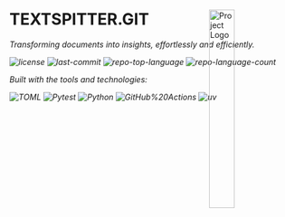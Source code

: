 <div id="top">

<!-- HEADER STYLE: MODERN -->
<div align="left" style="position: relative; width: 100%; height: 100%; ">

<img src="readmeai/assets/logos/purple.svg" width="30%" style="position: absolute; top: 0; right: 0;" alt="Project Logo"/>

# TEXTSPITTER.GIT

<em>Transforming documents into insights, effortlessly and efficiently.<em>

<!-- BADGES -->
<img src="https://img.shields.io/github/license/fsecada01/TextSpitter.git?style=flat-square&logo=opensourceinitiative&logoColor=white&color=8a2be2" alt="license">
<img src="https://img.shields.io/github/last-commit/fsecada01/TextSpitter.git?style=flat-square&logo=git&logoColor=white&color=8a2be2" alt="last-commit">
<img src="https://img.shields.io/github/languages/top/fsecada01/TextSpitter.git?style=flat-square&color=8a2be2" alt="repo-top-language">
<img src="https://img.shields.io/github/languages/count/fsecada01/TextSpitter.git?style=flat-square&color=8a2be2" alt="repo-language-count">

<em>Built with the tools and technologies:</em>

<img src="https://img.shields.io/badge/TOML-9C4121.svg?style=flat-square&logo=TOML&logoColor=white" alt="TOML">
<img src="https://img.shields.io/badge/Pytest-0A9EDC.svg?style=flat-square&logo=Pytest&logoColor=white" alt="Pytest">
<img src="https://img.shields.io/badge/Python-3776AB.svg?style=flat-square&logo=Python&logoColor=white" alt="Python">
<img src="https://img.shields.io/badge/GitHub%20Actions-2088FF.svg?style=flat-square&logo=GitHub-Actions&logoColor=white" alt="GitHub%20Actions">
<img src="https://img.shields.io/badge/uv-DE5FE9.svg?style=flat-square&logo=uv&logoColor=white" alt="uv">

</div>
</div>
<br clear="right">

---

## Table of Contents

- [Table of Contents](#table-of-contents)
- [Overview](#overview)
- [Features](#features)
- [Project Structure](#project-structure)
    - [Project Index](#project-index)
- [Getting Started](#getting-started)
    - [Prerequisites](#prerequisites)
    - [Installation](#installation)
    - [Usage](#usage)
    - [Testing](#testing)
- [Roadmap](#roadmap)
- [Contributing](#contributing)
- [License](#license)
- [Acknowledgments](#acknowledgments)

---

## Overview

TextSpitter is a powerful developer tool designed to simplify document processing and enhance file handling capabilities across various formats.

**Why TextSpitter?**

This project streamlines the way developers interact with documents, ensuring a robust and efficient development experience. The core features include:

- 📦 **Robust Dependency Management:** Ensures a stable development environment with essential libraries for seamless functionality.
- 📄 **File Extraction Capabilities:** Standardizes handling of text, CSV, DOCX, and PDF files for smooth integration.
- 🛠️ **Enhanced Logging:** Utilizes loguru for sophisticated error tracking, improving debugging and maintenance.
- 🚀 **Automated Publishing:** Streamlines the release process with GitHub Actions for continuous delivery.
- 🖥️ **Code Quality Tools:** Integrates black and ruff for consistent code formatting and linting.

---

## Features

|      | Component       | Details                              |
| :--- | :-------------- | :----------------------------------- |
| ⚙️  | **Architecture**  | <ul><li>Modular design for text processing</li><li>Utilizes a pipeline approach for data flow</li></ul> |
| 🔩 | **Code Quality**  | <ul><li>Adheres to PEP 8 style guidelines</li><li>Includes type hints for better readability</li></ul> |
| 📄 | **Documentation** | <ul><li>Basic README file present</li><li>Inline comments for complex functions</li></ul> |
| 🔌 | **Integrations**  | <ul><li>CI/CD with GitHub Actions</li><li>Package management via pip</li></ul> |
| 🧩 | **Modularity**    | <ul><li>Core functionalities separated into modules</li><li>Reusable components for text manipulation</li></ul> |
| 🧪 | **Testing**       | <ul><li>Unit tests using pytest</li><li>Mocking capabilities with pytest-mock</li></ul> |
| ⚡️  | **Performance**   | <ul><li>Efficient handling of large text files</li><li>Optimized algorithms for text parsing</li></ul> |
| 🛡️ | **Security**      | <ul><li>Input validation to prevent injection attacks</li><li>Dependencies regularly updated for security patches</li></ul> |
| 📦 | **Dependencies**  | <ul><li>Core libraries: <code>pymupdf</code>, <code>lxml</code>, <code>python-docx</code></li><li>Development tools: <code>pytest</code>, <code>loguru</code></li></ul> |
| 🚀 | **Scalability**   | <ul><li>Designed to handle increasing text data volumes</li><li>Supports multi-threading for concurrent processing</li></ul> |
```

---

## Project Structure

```sh
└── TextSpitter.git/
    ├── .github
    │   └── workflows
    ├── _config.yml
    ├── core_requirements.in
    ├── core_requirements.txt
    ├── dev_requirements.in
    ├── dev_requirements.txt
    ├── LICENSE
    ├── pyproject.toml
    ├── readme-ai.md
    ├── README.md
    ├── requirements.txt
    ├── setup_py.backup
    ├── TextSpitter
    │   ├── __init__.py
    │   ├── core.py
    │   ├── logger.py
    │   └── main.py
    └── uv.lock
```

### Project Index

<details open>
	<summary><b><code>TEXTSPITTER.GIT/</code></b></summary>
	<!-- __root__ Submodule -->
	<details>
		<summary><b>__root__</b></summary>
		<blockquote>
			<div class='directory-path' style='padding: 8px 0; color: #666;'>
				<code><b>⦿ __root__</b></code>
			<table style='width: 100%; border-collapse: collapse;'>
			<thead>
				<tr style='background-color: #f8f9fa;'>
					<th style='width: 30%; text-align: left; padding: 8px;'>File Name</th>
					<th style='text-align: left; padding: 8px;'>Summary</th>
				</tr>
			</thead>
				<tr style='border-bottom: 1px solid #eee;'>
					<td style='padding: 8px;'><b><a href='https://github.com/fsecada01/TextSpitter.git/blob/master/core_requirements.in'>core_requirements.in</a></b></td>
					<td style='padding: 8px;'>- Defines essential dependencies for the project, ensuring a robust environment for document processing and testing<br>- By incorporating libraries such as loguru for logging, PyMuPDF and pypdf for PDF manipulation, and python-docx for Word document handling, it streamlines development and enhances functionality<br>- Additionally, it includes testing frameworks like pytest to facilitate effective testing practices, contributing to overall code quality and reliability.</td>
				</tr>
				<tr style='border-bottom: 1px solid #eee;'>
					<td style='padding: 8px;'><b><a href='https://github.com/fsecada01/TextSpitter.git/blob/master/core_requirements.txt'>core_requirements.txt</a></b></td>
					<td style='padding: 8px;'>- Defines essential dependencies for the project, ensuring that all necessary libraries are available for seamless functionality and testing<br>- By managing package versions, it facilitates a consistent development environment, supporting various components like logging, document processing, and testing frameworks<br>- This contributes to the overall stability and reliability of the codebase architecture, enabling efficient development and maintenance processes.</td>
				</tr>
				<tr style='border-bottom: 1px solid #eee;'>
					<td style='padding: 8px;'><b><a href='https://github.com/fsecada01/TextSpitter.git/blob/master/dev_requirements.in'>dev_requirements.in</a></b></td>
					<td style='padding: 8px;'>- Defines development dependencies for the project, ensuring a consistent environment for contributors<br>- By referencing core requirements and including essential tools like black for code formatting and ruff for linting, it streamlines the setup process<br>- This facilitates collaboration and enhances code quality across the codebase, ultimately supporting efficient development practices within the overall architecture.</td>
				</tr>
				<tr style='border-bottom: 1px solid #eee;'>
					<td style='padding: 8px;'><b><a href='https://github.com/fsecada01/TextSpitter.git/blob/master/dev_requirements.txt'>dev_requirements.txt</a></b></td>
					<td style='padding: 8px;'>- Facilitates the management of development dependencies for the project by specifying required packages and their versions<br>- This ensures a consistent environment for developers, enhancing collaboration and reducing setup issues<br>- By automating the generation of this requirements file, it streamlines the process of maintaining and updating dependencies, ultimately supporting the overall architecture of the codebase focused on Jupyter-related functionalities.</td>
				</tr>
				<tr style='border-bottom: 1px solid #eee;'>
					<td style='padding: 8px;'><b><a href='https://github.com/fsecada01/TextSpitter.git/blob/master/LICENSE'>LICENSE</a></b></td>
					<td style='padding: 8px;'>- MIT License facilitates the free use, modification, and distribution of the software, ensuring that users can leverage the codebase without restrictions<br>- It establishes the legal framework that protects both the authors and users, promoting collaboration and innovation within the project<br>- By providing this license, the project encourages community engagement while limiting liability for the authors.</td>
				</tr>
				<tr style='border-bottom: 1px solid #eee;'>
					<td style='padding: 8px;'><b><a href='https://github.com/fsecada01/TextSpitter.git/blob/master/pyproject.toml'>pyproject.toml</a></b></td>
					<td style='padding: 8px;'>- Configuration settings streamline the linting, formatting, and packaging processes for the text-extraction application, TextSpitter<br>- By defining rules for code quality and style, it ensures consistency and maintainability across the codebase<br>- Additionally, it specifies project metadata, dependencies, and development tools, facilitating a smooth development experience and enhancing collaboration among contributors.</td>
				</tr>
				<tr style='border-bottom: 1px solid #eee;'>
					<td style='padding: 8px;'><b><a href='https://github.com/fsecada01/TextSpitter.git/blob/master/requirements.txt'>requirements.txt</a></b></td>
					<td style='padding: 8px;'>- Manages project dependencies for a Python application by specifying required libraries and their versions<br>- Ensures compatibility and stability within the codebase, facilitating the installation of essential packages such as lxml, pymupdf, pypdf2, and python-docx<br>- This structure supports document processing and manipulation functionalities, contributing to the overall architectures efficiency and reliability.</td>
				</tr>
				<tr style='border-bottom: 1px solid #eee;'>
					<td style='padding: 8px;'><b><a href='https://github.com/fsecada01/TextSpitter.git/blob/master/_config.yml'>_config.yml</a></b></td>
					<td style='padding: 8px;'>- Configures the Jekyll site to utilize the Cayman theme, enhancing the visual presentation and user experience of the project<br>- This setup plays a crucial role in defining the overall aesthetic and layout of the website, ensuring a cohesive and appealing design that aligns with the projects branding and purpose within the broader codebase architecture.</td>
				</tr>
			</table>
		</blockquote>
	</details>
	<!-- TextSpitter Submodule -->
	<details>
		<summary><b>TextSpitter</b></summary>
		<blockquote>
			<div class='directory-path' style='padding: 8px 0; color: #666;'>
				<code><b>⦿ TextSpitter</b></code>
			<table style='width: 100%; border-collapse: collapse;'>
			<thead>
				<tr style='background-color: #f8f9fa;'>
					<th style='width: 30%; text-align: left; padding: 8px;'>File Name</th>
					<th style='text-align: left; padding: 8px;'>Summary</th>
				</tr>
			</thead>
				<tr style='border-bottom: 1px solid #eee;'>
					<td style='padding: 8px;'><b><a href='https://github.com/fsecada01/TextSpitter.git/blob/master/TextSpitter\core.py'>core.py</a></b></td>
					<td style='padding: 8px;'>- FileExtractor serves as a core component for extracting and processing content from various file types, including text, CSV, DOCX, and PDF formats<br>- It standardizes file handling by providing methods to read and decode file contents while managing different input types<br>- This functionality enhances the overall architecture by enabling seamless integration of file processing capabilities within the broader application ecosystem.</td>
				</tr>
				<tr style='border-bottom: 1px solid #eee;'>
					<td style='padding: 8px;'><b><a href='https://github.com/fsecada01/TextSpitter.git/blob/master/TextSpitter\logger.py'>logger.py</a></b></td>
					<td style='padding: 8px;'>- Enhancing application reliability through robust logging capabilities, the logger module facilitates a transition from basic print statements to a more sophisticated error capturing mechanism<br>- By integrating the loguru library, it ensures that error tracking is efficient and organized, ultimately contributing to improved debugging and maintenance across the entire codebase architecture.</td>
				</tr>
				<tr style='border-bottom: 1px solid #eee;'>
					<td style='padding: 8px;'><b><a href='https://github.com/fsecada01/TextSpitter.git/blob/master/TextSpitter\main.py'>main.py</a></b></td>
					<td style='padding: 8px;'>- WordLoader serves as a central component in the application, facilitating the loading and processing of various file types through its integration with the FileExtractor<br>- By determining the appropriate extraction method based on file extensions and MIME types, it enhances the systems capability to handle diverse text formats, ensuring a seamless user experience while adhering to object-oriented design principles for future scalability.</td>
				</tr>
			</table>
		</blockquote>
	</details>
	<!-- .github Submodule -->
	<details>
		<summary><b>.github</b></summary>
		<blockquote>
			<div class='directory-path' style='padding: 8px 0; color: #666;'>
				<code><b>⦿ .github</b></code>
			<!-- workflows Submodule -->
			<details>
				<summary><b>workflows</b></summary>
				<blockquote>
					<div class='directory-path' style='padding: 8px 0; color: #666;'>
						<code><b>⦿ .github.workflows</b></code>
					<table style='width: 100%; border-collapse: collapse;'>
					<thead>
						<tr style='background-color: #f8f9fa;'>
							<th style='width: 30%; text-align: left; padding: 8px;'>File Name</th>
							<th style='text-align: left; padding: 8px;'>Summary</th>
						</tr>
					</thead>
						<tr style='border-bottom: 1px solid #eee;'>
							<td style='padding: 8px;'><b><a href='https://github.com/fsecada01/TextSpitter.git/blob/master/.github\workflows\python-publish.yml'>python-publish.yml</a></b></td>
							<td style='padding: 8px;'>- Automates the process of publishing a Python package to a package registry upon the creation of a release<br>- By leveraging GitHub Actions, it ensures that the package is built and uploaded seamlessly, enhancing the overall workflow efficiency within the project<br>- This integration supports continuous delivery practices, allowing for streamlined updates and distribution of the software.</td>
						</tr>
					</table>
				</blockquote>
			</details>
		</blockquote>
	</details>
</details>

---

## Getting Started

### Prerequisites

This project requires the following dependencies:

- **Programming Language:** Python
- **Package Manager:** Pip, Uv

### Installation

Build TextSpitter.git from the source and intsall dependencies:

1. **Clone the repository:**

    ```sh
    git clone https://github.com/fsecada01/TextSpitter.git
    ```

2. **Navigate to the project directory:**

    ```sh
    cd TextSpitter
    ```

3. **Install the dependencies:**

	```sh
	pip install -r core_requirements.txt dev_requirements.txt
	```
	**Using [uv](https://docs.astral.sh/uv/):**

	```sh
	uv sync --all-extras --dev
	```

### Usage

Run the project with:

**Using [pip](https://pypi.org/project/pip/):**
```sh
python {entrypoint}
```
**Using [uv](https://docs.astral.sh/uv/):**
```sh
uv run python {entrypoint}
```

### Testing

Textspitter.git uses the pytest test framework. Run the test suite with:

**Using [pip](https://pypi.org/project/pip/):**
```sh
pytest
```
**Using [uv](https://docs.astral.sh/uv/):**
```sh
uv run pytest tests/
```

---

## Roadmap

* [x] spruce up documentation
* [X] Add stream functionality for s3-based file reading
* [x] expand functionality to other file types (e.g., code files, improved CSV handling)
* [x] TDB

---

## Contributing

- **💬 [Join the Discussions](https://github.com/fsecada01/TextSpitter.git/discussions)**: Share your insights, provide feedback, or ask questions.
- **🐛 [Report Issues](https://github.com/fsecada01/TextSpitter.git/issues)**: Submit bugs found or log feature requests for the `TextSpitter.git` project.
- **💡 [Submit Pull Requests](https://github.com/fsecada01/TextSpitter.git/blob/main/CONTRIBUTING.md)**: Review open PRs, and submit your own PRs.

<details closed>
<summary>Contributing Guidelines</summary>

1. **Fork the Repository**: Start by forking the project repository to your github account.
2. **Clone Locally**: Clone the forked repository to your local machine using a git client.
   ```sh
   git clone https://github.com/fsecada01/TextSpitter.git
   ```
3. **Create a New Branch**: Always work on a new branch, giving it a descriptive name.
   ```sh
   git checkout -b new-feature-x
   ```
4. **Make Your Changes**: Develop and test your changes locally.
5. **Commit Your Changes**: Commit with a clear message describing your updates.
   ```sh
   git commit -m 'Implemented new feature x.'
   ```
6. **Push to github**: Push the changes to your forked repository.
   ```sh
   git push origin new-feature-x
   ```
7. **Submit a Pull Request**: Create a PR against the original project repository. Clearly describe the changes and their motivations.
8. **Review**: Once your PR is reviewed and approved, it will be merged into the main branch. Congratulations on your contribution!
</details>

<details closed>
<summary>Contributor Graph</summary>
<br>
<p align="left">
   <a href="https://github.com{/fsecada01/TextSpitter.git/}graphs/contributors">
      <img src="https://contrib.rocks/image?repo=fsecada01/TextSpitter.git">
   </a>
</p>
</details>

---

## License

Textspitter.git is protected under the [LICENSE](https://choosealicense.com/licenses) License. For more details, refer to the [LICENSE](https://choosealicense.com/licenses/) file.

---

## Acknowledgments

- Credit `contributors`, `inspiration`, `references`, etc.

<div align="right">

[![][back-to-top]](#top)

</div>


[back-to-top]: https://img.shields.io/badge/-BACK_TO_TOP-151515?style=flat-square


---
